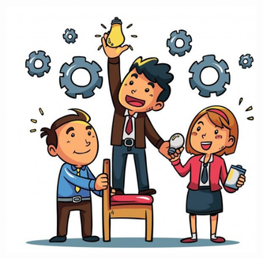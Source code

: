 <div style="display: flex; justify-content: center;">
    <img src="./imagenes/portadaa.png">
</div> 
  
<br>

